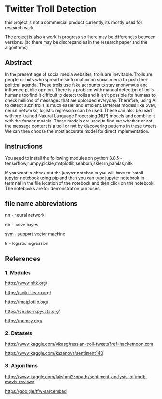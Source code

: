 # Twitter Troll Detection

this project is not a commercial product currently, its mostly used for research work. 

The project is also a work in progress so there may be differences between versions. (so there may be discrepancies in the research paper and the algorithms)

## Abstract

In the present age of social media websites, trolls are inevitable. Trolls are people or bots who spread misinformation on social media to push their political agenda. These trolls use fake accounts to stay anonymous and influence public opinion. There is a problem with manual detection of trolls - humans too find it difficult to detect trolls and it isn't possible for humans to  check millions of messages that are uploaded everyday. Therefore, using AI to detect such trolls is much easier and efficient. Different models like SVM, neural networks, logistic regression can be used. These can also be used with pre-trained Natural Language Processing(NLP) models and combine it with the former models. These models are used to find out whether or not the message content is a troll or not by discovering patterns in these tweets We can then choose the most accurate model for direct implementation.

## Instructions

You need to install the following modules on python 3.8.5 - tensorflow,numpy,pickle,matplotlib,seaborn,sklearn,pandas,nltk

If you want to check out the jupyter notebooks you will have to install jupyter notebook using pip and then you can type jupyter notebook in terminal in the file location of the notebook and then click on the notebook. The notebooks are for demonstration purposes.

## file name abbreviations
nn - neural network

nb - naive bayes

svm - support vector machine

lr - logistic regression

## References

### 1. Modules

https://www.nltk.org/

https://scikit-learn.org/

https://matplotlib.org/

https://seaborn.pydata.org/

https://numpy.org/

### 2. Datasets

https://www.kaggle.com/vikasg/russian-troll-tweets?ref=hackernoon.com 

https://www.kaggle.com/kazanova/sentiment140

### 3. Algorithms

https://www.kaggle.com/lakshmi25npathi/sentiment-analysis-of-imdb-movie-reviews

https://goo.gle/tfw-sarcembed
